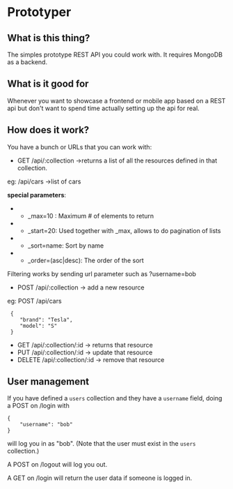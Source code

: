 # Prototyper

## What is this thing?

The simples prototype REST API you could work with. It requires MongoDB as a backend.

## What is it good for

Whenever you want to showcase a frontend or mobile app based on a REST api but
don't want to spend time actually setting up the api for real.

## How does it work?

You have a bunch or URLs that you can work with:

 * GET /api/:collection ->returns a list of all the resources defined in that
 collection.

 eg: /api/cars ->list of cars

 **special parameters**:

 * * _max=10 : Maximum # of elements to return
 * * _start=20: Used together with _max, allows to do pagination of lists
 * * _sort=name: Sort by name
 * * _order=(asc|desc): The order of the sort

 Filtering works by sending url parameter such as ?username=bob

 * POST /api/:collection -> add a new resource

 eg: POST /api/cars

     {
        "brand": "Tesla",
        "model": "S"
     }
 * GET /api/:collection/:id -> returns that resource
 * PUT /api/:collection/:id -> update that resource
 * DELETE /api/:collection/:id -> remove that resource

## User management

If you have defined a `users` collection and they have a `username` field,
doing a POST on /login with

    {
        "username": "bob"
    }

will log you in as "bob". (Note that the user must exist in the `users` collection.)

A POST on /logout will log you out.

A GET on /login will return the user data if someone is logged in.